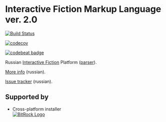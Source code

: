 # Interactive Fiction Markup Language ver. 2.0

[![Build Status](https://travis-ci.org/Madzi/ifml2.svg?branch=master)](https://travis-ci.org/Madzi/ifml2)

[![codecov](https://codecov.io/gh/Madzi/ifml2/branch/master/graph/badge.svg)](https://codecov.io/gh/Madzi/ifml2)

[![codebeat badge](https://codebeat.co/badges/8e1b3c25-9d41-4497-a077-c6c32c9031d5)](https://codebeat.co/projects/github-com-madzi-ifml2-master)

Russian [Interactive Fiction](http://ifwiki.org/index.php/Interactive_fiction) Platform ([parser](http://ifwiki.org/index.php/Parser)).

[More info](http://forum.ifiction.ru/viewtopic.php?id=1765) (russian).

[Issue tracker](http://ifml2.myjetbrains.com) (russian).

## Supported by
* Cross-platform installer  
[![BitRock Logo](http://b8.icdn.ru/r/realsonic/2/55934082EhG.jpg)](http://bitrock.com)
